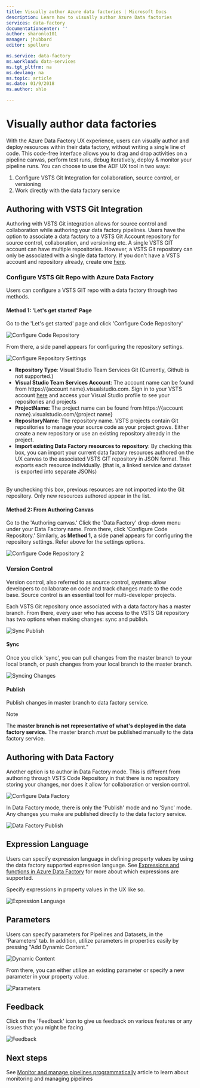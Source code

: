```yaml
---
title: Visually author Azure data factories | Microsoft Docs
description: Learn how to visually author Azure Data factories
services: data-factory
documentationcenter: ''
author: sharonlo101
manager: jhubbard
editor: spelluru

ms.service: data-factory
ms.workload: data-services
ms.tgt_pltfrm: na
ms.devlang: na
ms.topic: article
ms.date: 01/9/2018
ms.author: shlo

---
```

# Visually author data factories
With the Azure Data Factory UX experience, users can visually author and deploy resources within their data factory, without writing a single line of code.
This code-free interface allows you to drag and drop activities on a pipeline canvas, perform test runs, debug iteratively, deploy & monitor your pipeline runs. You can choose to use the ADF UX tool in two ways:
1. Configure VSTS Git Integration for collaboration, source control, or versioning
2. Work directly with the data factory service

## Authoring with VSTS Git Integration
Authoring with VSTS Git integration allows for source control and collaboration while authoring your data factory pipelines. Users have the option to associate a data factory to a VSTS Git Account repository for source control, collaboration, and versioning etc. A single VSTS GIT account can have multiple repositories. However, a VSTS Git repository can only be associated with a single data factory. If you don't have a VSTS account and repository already, create one [here](https://docs.microsoft.com/en-us/vsts/accounts/create-account-msa-or-work-student).

### Configure VSTS Git Repo with Azure Data Factory
Users can configure a VSTS GIT repo with a data factory through two methods.

#### Method 1: 'Let's get started' Page

Go to the 'Let's get started' page and click 'Configure Code Repository'

![Configure Code Repository](media/author-visually/configure-repo.png)

From there, a side panel appears for configuring the repository settings.

![Configure Repository Settings](media/author-visually/repo-settings.png)
* **Repository Type**: Visual Studio Team Services Git (Currently, Github is not supported.)
* **Visual Studio Team Services Account**: The account name can be found from https://{account name}.visualstudio.com. Sign in to your VSTS account [here](https://www.visualstudio.com/team-services/git/) and access your Visual Studio profile to see your repositories and projects
* **ProjectName:** The project name can be found from https://{account name}.visualstudio.com/{project name}
* **RepositoryName:** The repository name. VSTS projects contain Git repositories to manage your source code as your project grows. Either create a new repository or use an existing repository already in the project.
* **Import existing Data Factory resources to repository**: By checking this box, you can import your current data factory resources authored on the UX canvas to the associated VSTS GIT repository in JSON format. This exports each resource individually. (that is, a linked service and dataset is exported into separate JSONs)
<br>
By unchecking this box, previous resources are not imported into the Git repository. Only new resources authored appear in the list.

#### Method 2: From Authoring Canvas

Go to the 'Authoring canvas.' Click the 'Data Factory' drop-down menu under your Data Factory name. From there, click 'Configure Code Repository.' Similarly, as **Method 1,** a side panel appears for configuring the repository settings. Refer above for the settings options.

![Configure Code Repository 2](media/author-visually/configure-repo-2.png)

### Version Control
Version control, also referred to as source control, systems allow developers to collaborate on code and track changes made to the code base. Source control is an essential tool for multi-developer projects.

Each VSTS Git repository once associated with a data factory has a master branch. From there, every user who has access to the VSTS Git repository has two options when making changes: sync and publish.

![Sync Publish](media/author-visually/sync-publish.png)

#### Sync

Once you click 'sync', you can pull changes from the master branch to your local branch, or push changes from your local branch to the master branch.

![Syncing Changes](media/author-visually/sync-change.png)

#### Publish
 Publish changes in master branch to data factory service.

> [!NOTE]
> The **master branch is not representative of what's deployed in the data factory service.** The master branch *must* be published manually to the data factory service.


## Authoring with Data Factory
Another option is to author in Data Factory mode. This is different from authoring through VSTS Code Repository in that there is no repository storing your changes, nor does it allow for collaboration or version control.

![Configure Data Factory](media/author-visually/configure-data-factory.png)

In Data Factory mode, there is only the 'Publish' mode and no 'Sync' mode. Any changes you make are published directly to the data factory service.

![Data Factory Publish](media/author-visually/data-factory-publish.png)

## Expression Language

Users can specify expression language in defining property values by using the data factory supported expression language. See [Expressions and functions in Azure Data Factory](control-flow-expression-language-functions.md) for more about which expressions are supported.

Specify expressions in property values in the UX like so.

![Expression Language](media/author-visually/expression-language.png)

## Parameters
Users can specify parameters for Pipelines and Datasets, in the 'Parameters' tab. In addition, utilize parameters in properties easily by pressing "Add Dynamic Content."

![Dynamic Content](media/author-visually/dynamic-content.png)

From there, you can either utilize an existing parameter or specify a new parameter in your property value.

![Parameters](media/author-visually/parameters.png)

## Feedback
Click on the 'Feedback' icon to give us feedback on various features or any issues that you might be facing.

![Feedback](media/monitor-visually/feedback.png)

## Next steps

See  [Monitor and manage pipelines programmatically](monitor-programmatically.md) article to learn about monitoring and managing pipelines